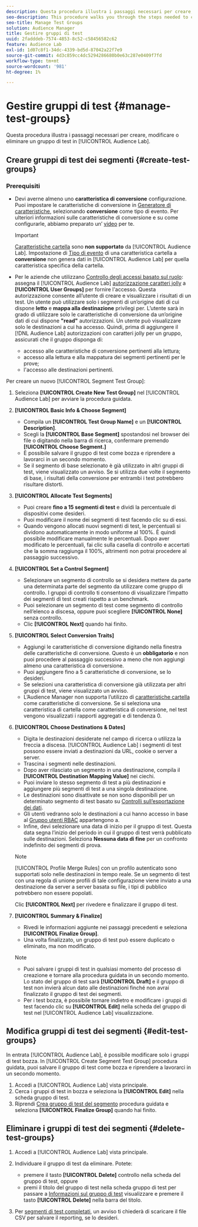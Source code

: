 ```yaml
---
description: Questa procedura illustra i passaggi necessari per creare, modificare o eliminare un gruppo di test in Audience Lab
seo-description: This procedure walks you through the steps needed to create, edit, or delete a test group in Audience Lab
seo-title: Manage Test Groups
solution: Audience Manager
title: Gestire gruppi di test
uuid: 2fadddeb-7574-4853-8c52-c58456582c62
feature: Audience Lab
exl-id: 1d07c8f1-34dc-4339-bd5d-87042a22f7e9
source-git-commit: 4d3c859cc4dc5294286680b0e63c287e0409f7fd
workflow-type: tm+mt
source-wordcount: '981'
ht-degree: 1%

---
```


# Gestire gruppi di test {#manage-test-groups}

Questa procedura illustra i passaggi necessari per creare, modificare o eliminare un gruppo di test in [!UICONTROL Audience Lab].

## Creare gruppi di test dei segmenti {#create-test-groups}

### Prerequisiti

<!-- create-test-group.xml -->

* Devi averne almeno uno **caratteristica di conversione** configurazione. Puoi impostare le caratteristiche di conversione in [Generatore di caratteristiche](../../features/traits/create-onboarded-rule-based-traits.md), selezionando **conversione** come tipo di evento. Per ulteriori informazioni sulle caratteristiche di conversione e su come configurarle, abbiamo preparato un’ [video](https://helpx.adobe.com/audience-manager/kt/using/creating-conversion-traits-feature-video-use.html) per te.

   >[!IMPORTANT]
   >
   >[Caratteristiche cartella](../../features/traits/about-folder-traits.md) sono **non supportato** da [!UICONTROL Audience Lab]. Impostazione di [Tipo di evento](../../features/traits/create-onboarded-rule-based-traits.md) di una caratteristica cartella a **conversione** non genera dati in [!UICONTROL Audience Lab] per quella caratteristica specifica della cartella.

* Per le aziende che utilizzano [Controllo degli accessi basato sul ruolo](../../features/administration/administration-overview.md): assegna il [!UICONTROL Audience Lab] [autorizzazione caratteri jolly](../../features/administration/administration-overview.md#wild-card-permissions) a **[!UICONTROL User Groups]** per fornire l&#39;accesso. Questa autorizzazione consente all’utente di creare e visualizzare i risultati di un test. Un utente può utilizzare solo i segmenti di un’origine dati di cui dispone **letto** e **mappa alla destinazione** privilegi per. L’utente sarà in grado di utilizzare solo le caratteristiche di conversione da un’origine dati di cui dispone **&quot;read&quot;** autorizzazioni. Un utente può visualizzare solo le destinazioni a cui ha accesso. Quindi, prima di aggiungere il [!DNL Audience Lab] autorizzazioni con caratteri jolly per un gruppo, assicurati che il gruppo disponga di:
   * accesso alle caratteristiche di conversione pertinenti alla lettura;
   * accesso alla lettura e alla mappatura dei segmenti pertinenti per le prove;
   * l&#39;accesso alle destinazioni pertinenti.

Per creare un nuovo [!UICONTROL Segment Test Group]:

1. Seleziona **[!UICONTROL Create New Test Group]** nel [!UICONTROL Audience Lab] per avviare la procedura guidata.
1. **[!UICONTROL Basic Info & Choose Segment]**

   * Compila un **[!UICONTROL Test Group Name]** e un **[!UICONTROL Description]**.
   * Scegli la **[!UICONTROL Base Segment]** spostandosi nel browser dei file o digitando nella barra di ricerca, confermare premendo **[!UICONTROL Choose Segment.]**
   * È possibile salvare il gruppo di test come bozza e riprendere a lavorarci in un secondo momento.
   * Se il segmento di base selezionato è già utilizzato in altri gruppi di test, viene visualizzato un avviso. Se si utilizza due volte il segmento di base, i risultati della conversione per entrambi i test potrebbero risultare distorti.

1. **[!UICONTROL Allocate Test Segments]**

   * Puoi creare **fino a 15 segmenti di test** e dividi la percentuale di dispositivi come desideri.
   * Puoi modificare il nome dei segmenti di test facendo clic su di essi.
   * Quando vengono allocati nuovi segmenti di test, le percentuali si dividono automaticamente in modo uniforme al 100%. È quindi possibile modificare manualmente le percentuali. Dopo aver modificato le percentuali, fai clic sulla casella di controllo e accertati che la somma raggiunga il 100%, altrimenti non potrai procedere al passaggio successivo.

1. **[!UICONTROL Set a Control Segment]**

   * Selezionare un segmento di controllo se si desidera mettere da parte una determinata parte del segmento da utilizzare come gruppo di controllo. I gruppi di controllo ti consentono di visualizzare l’impatto dei segmenti di test creati rispetto a un benchmark.
   * Puoi selezionare un segmento di test come segmento di controllo nell’elenco a discesa, oppure puoi scegliere **[!UICONTROL None]** senza controllo.
   * Clic **[!UICONTROL Next]** quando hai finito.

1. **[!UICONTROL Select Conversion Traits]**

   * Aggiungi le caratteristiche di conversione digitando nella finestra delle caratteristiche di conversione. Questo è un **obbligatorio** e non puoi procedere al passaggio successivo a meno che non aggiungi almeno una caratteristica di conversione.
   * Puoi aggiungere fino a 5 caratteristiche di conversione, se lo desideri.
   * Se selezioni una caratteristica di conversione già utilizzata per altri gruppi di test, viene visualizzato un avviso.
   * L’Audience Manager non supporta l’utilizzo di [caratteristiche cartella](/help/using/features/traits/about-folder-traits.md) come caratteristiche di conversione. Se si seleziona una caratteristica di cartella come caratteristica di conversione, nel test vengono visualizzati i rapporti aggregati e di tendenza 0.

1. **[!UICONTROL Choose Destinations & Dates]**

   * Digita le destinazioni desiderate nel campo di ricerca o utilizza la freccia a discesa. [!UICONTROL Audience Lab] i segmenti di test possono essere inviati a destinazioni da URL, cookie o server a server.
   * Trascina i segmenti nelle destinazioni.
   * Dopo aver rilasciato un segmento in una destinazione, compila il **[!UICONTROL Destination Mapping Value]** nei ciechi.
   * Puoi inviare lo stesso segmento di test a più destinazioni e aggiungere più segmenti di test a una singola destinazione.
   * Le destinazioni sono disattivate se non sono disponibili per un determinato segmento di test basato su [Controlli sull’esportazione dei dati](../../features/data-export-controls.md).
   * Gli utenti vedranno solo le destinazioni a cui hanno accesso in base al [Gruppo utenti RBAC](../../features/administration/administration-overview.md) appartengono a.
   * Infine, devi selezionare una data di inizio per il gruppo di test. Questa data segna l’inizio del periodo in cui il gruppo di test verrà pubblicato sulle destinazioni. Seleziona **Nessuna data di fine** per un confronto indefinito dei segmenti di prova.

   >[!NOTE]
   >
   >[!UICONTROL Profile Merge Rules] con un profilo autenticato sono supportati solo nelle destinazioni in tempo reale. Se un segmento di test con una regola di unione profili di tale configurazione viene inviato a una destinazione da server a server basata su file, i tipi di pubblico potrebbero non essere popolati.

   Clic **[!UICONTROL Next]** per rivedere e finalizzare il gruppo di test.

1. **[!UICONTROL Summary & Finalize]**

   * Rivedi le informazioni aggiunte nei passaggi precedenti e seleziona **[!UICONTROL Finalize Group]**.
   * Una volta finalizzato, un gruppo di test può essere duplicato o eliminato, ma non modificato.

   >[!NOTE]
   >* Puoi salvare i gruppi di test in qualsiasi momento del processo di creazione e tornare alla procedura guidata in un secondo momento. Lo stato del gruppo di test sarà **[!UICONTROL Draft]** e il gruppo di test non invierà alcun dato alle destinazioni finché non avrai finalizzato il gruppo di test dei segmenti.
   >* Per i test bozza, è possibile tornare indietro e modificare i gruppi di test facendo clic su **[!UICONTROL Edit]** nella scheda del gruppo di test nel [!UICONTROL Audience Lab] visualizzazione.


## Modifica gruppi di test dei segmenti {#edit-test-groups}

In entrata [!UICONTROL Audience Lab], è possibile modificare solo i gruppi di test bozza. In [!UICONTROL Create Segment Test Group] procedura guidata, puoi salvare il gruppo di test come bozza e riprendere a lavorarci in un secondo momento.

1. Accedi a [!UICONTROL Audience Lab] vista principale.
1. Cerca i gruppi di test in bozza e seleziona la **[!UICONTROL Edit]** nella scheda gruppo di test.
1. Riprendi [Crea gruppo di test del segmento](../../features/audience-lab/audience-lab-manage-test-groups.md#create-test-groups) procedura guidata e seleziona **[!UICONTROL Finalize Group]** quando hai finito.

## Eliminare i gruppi di test dei segmenti {#delete-test-groups}

1. Accedi a [!UICONTROL Audience Lab] vista principale.
1. Individuare il gruppo di test da eliminare. Potete:

   * premere il tasto **[!UICONTROL Delete]** controllo nella scheda del gruppo di test, oppure
   * premi il titolo del gruppo di test nella scheda gruppo di test per passare a [Informazioni sul gruppo di test](../../features/audience-lab/audience-lab-information-view.md) visualizzare e premere il tasto **[!UICONTROL Delete]** nella barra del titolo.

1. Per [segmenti di test completati](../../features/audience-lab/audience-lab.md#status), un avviso ti chiederà di scaricare il file CSV per salvare il reporting, se lo desideri.

